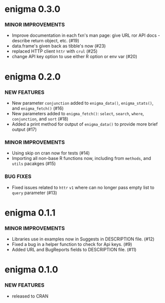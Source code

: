 enigma 0.3.0
============

### MINOR IMPROVEMENTS

* Improve documentation in each fxn's man page: give URL ror 
API docs - describe return object, etc. (#19)
* data.frame's given back as tibble's now (#23)
* replaced HTTP client `httr` with `crul` (#25)
* change API key option to use either R option or env var (#20)


enigma 0.2.0
============

### NEW FEATURES

* New parameter `conjunction` added to `enigma_data()`,
`enigma_stats()`, and `enigma_fetch()` (#16)
* New parameters added to `enigma_fetch()`: `select`, `search`,
`where`, `conjunction`, and `sort` (#18)
* Added a print method for output of `enigma_data()` to provide more
brief output (#17)

### MINOR IMPROVEMENTS

* Using skip on cran now for tests (#14)
* Importing all non-base R functions now, including from `methods`,
and `utils` pacakges (#15)

### BUG FIXES

* Fixed issues related to `httr` `v1` where can no longer pass empty
list to `query` parameter (#13)

enigma 0.1.1
============

### MINOR IMPROVEMENTS

* Libraries use in examples now in Suggests in DESCRIPTION file. (#12)
* Fixed a bug in a helper function to check for Api keys. (#9)
* Added URL and BugReports fields to DESCRIPTION file. (#11)


enigma 0.1.0
============

### NEW FEATURES

* released to CRAN
